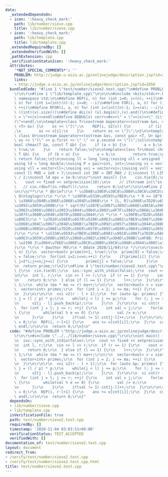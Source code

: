```yaml
---
data:
  _extendedDependsOn:
  - icon: ':heavy_check_mark:'
    path: lib/number/sieve.cpp
    title: lib/number/sieve.cpp
  - icon: ':heavy_check_mark:'
    path: lib/template.cpp
    title: lib/template.cpp
  _extendedRequiredBy: []
  _extendedVerifiedWith: []
  _pathExtension: cpp
  _verificationStatusIcon: ':heavy_check_mark:'
  attributes:
    '*NOT_SPECIAL_COMMENTS*': ''
    PROBLEM: http://judge.u-aizu.ac.jp/onlinejudge/description.jsp?id=2858
    links:
    - http://judge.u-aizu.ac.jp/onlinejudge/description.jsp?id=2858
  bundledCode: "#line 1 \"test/number/sieve2.test.cpp\"\n#define PROBLEM \"http://judge.u-aizu.ac.jp/onlinejudge/description.jsp?id=2858\"\
    \r\n\r\n#line 1 \"lib/template.cpp\"\n\n\n\n#include <bits/stdc++.h>\n\nusing\
    \ namespace std;\n\n#define REP(i, n) for (int i=0; i<(n); ++i)\n#define RREP(i,\
    \ n) for (int i=(int)(n)-1; i>=0; --i)\n#define FOR(i, a, n) for (int i=(a); i<(n);\
    \ ++i)\n#define RFOR(i, a, n) for (int i=(int)(n)-1; i>=(a); --i)\n\n#define SZ(x)\
    \ ((int)(x).size())\n#define ALL(x) (x).begin(),(x).end()\n\n#define DUMP(x) cerr<<#x<<\"\
    \ = \"<<(x)<<endl\n#define DEBUG(x) cerr<<#x<<\" = \"<<(x)<<\" (L\"<<__LINE__<<\"\
    )\"<<endl;\n\ntemplate<class T>\nostream &operator<<(ostream &os, const vector\
    \ <T> &v) {\n    os << \"[\";\n    REP(i, SZ(v)) {\n        if (i) os << \", \"\
    ;\n        os << v[i];\n    }\n    return os << \"]\";\n}\n\ntemplate<class T,\
    \ class U>\nostream &operator<<(ostream &os, const pair <T, U> &p) {\n    return\
    \ os << \"(\" << p.first << \" \" << p.second << \")\";\n}\n\ntemplate<class T>\n\
    bool chmax(T &a, const T &b) {\n    if (a < b) {\n        a = b;\n        return\
    \ true;\n    }\n    return false;\n}\n\ntemplate<class T>\nbool chmin(T &a, const\
    \ T &b) {\n    if (b < a) {\n        a = b;\n        return true;\n    }\n   \
    \ return false;\n}\n\nusing ll = long long;\nusing ull = unsigned long long;\n\
    using ld = long double;\nusing P = pair<int, int>;\nusing vi = vector<int>;\n\
    using vll = vector<ll>;\nusing vvi = vector<vi>;\nusing vvll = vector<vll>;\n\n\
    const ll MOD = 1e9 + 7;\nconst int INF = INT_MAX / 2;\nconst ll LINF = LLONG_MAX\
    \ / 2;\nconst ld eps = 1e-9;\n\n/*\nint main() {\n    cin.tie(0);\n    ios::sync_with_stdio(false);\n\
    \    cout << fixed << setprecision(10);\n\n    // ifstream in(\"in.txt\");\n \
    \   // cin.rdbuf(in.rdbuf());\n\n    return 0;\n}\n*/\n\n\n#line 2 \"lib/number/sieve.cpp\"\
    \n\r\n/**\r\n * @brief\r\n * \u30A8\u30E9\u30C8\u30B9\u30C6\u30CD\u30B9\u306E\u7BE9\
    \ O(nloglogn)\r\n *\r\n * \u30FB\u533A\u9593\u7BE9\r\n * R <= 10^9, R - L <= 10^6\
    \ \u3068\u304B\u306E\u3068\u304D\u306B\r\n * [L, R]\u306E\u7D20\u6570\u5224\u5B9A\
    \u3092\u3059\u308B\r\n * sqrt(R)\u307E\u3067\u3092\u666E\u901A\u306B\u3075\u308B\
    \u3063\u3066\u3001\u3053\u3044\u3064\u3092\u4F7F\u3063\u3066L\u304B\u3089R\u3092\
    \u3075\u308B\u3048\u3070\u3088\u3044\r\n *\r\n * \u30FB\u7D20\u56E0\u6570\u5206\
    \u89E3\r\n * \u7D20\u56E0\u6570\u5206\u89E3\u3082\u7BE9\u3067\u3084\u308B\u3053\
    \u3068\u304C\u3067\u304D\u308B(\u7BE9\u3092\u3057\u3066\u3044\u308B\u3068\u304D\
    \u306B\u3001n\u306E\u7D20\u56E0\u6570\u3092\u4E00\u3064\u3082\u305F\u305B\u308B\
    )\r\n *\r\n * \u533A\u9593\u7BE9\u306E\u8981\u9818\u3067\u7D20\u56E0\u6570\u5206\
    \u89E3\u3059\u308B\u3053\u3068\u3082\u3067\u304D\u308B(\u4F8B: Prime-Factor Prime\
    \ \u2190 2\u3064\u76EE\u306E\u30C6\u30B9\u30C8\u306B\u3044\u308C\u3066\u307E\u3059\
    )\r\n *\r\n * @author Md\r\n * @date 2020/11/04\r\n */\r\n\r\nvector<bool> sieve(int\
    \ n) {\r\n  vector<bool> prime(n+1, true);\r\n  prime[0] = false;\r\n  prime[1]\
    \ = false;\r\n  for(int i=2;i<=n;++i) {\r\n    if(prime[i]) {\r\n      for(int\
    \ j=2*i;j<=n;j+=i) {\r\n        prime[j] = false;\r\n      }\r\n    }\r\n  }\r\
    \n  return prime;\r\n}\r\n#line 4 \"test/number/sieve2.test.cpp\"\n\r\nint main()\
    \ {\r\n  cin.tie(0);\r\n  ios::sync_with_stdio(false);\r\n  cout << fixed << setprecision(10);\r\
    \n\r\n  int l, r;\r\n  cin >> l >> r;\r\n  if (r == 1) {\r\n    cout << 0 << endl;\r\
    \n    return 0;\r\n  } else if (l == 1) {\r\n    l++;\r\n  }\r\n\r\n  ll ma =\
    \ 1;\r\n  while (ma * ma <= r) ma++;\r\n\r\n  vector<bool> v = sieve(ma);\r\n\
    \  vector<int> primes;\r\n  for (int i = 2; i <= ma; ++i) {\r\n    if (v[i]) primes.push_back(i);\r\
    \n  }\r\n\r\n\r\n  vvi v2(r - l + 1);\r\n  for (auto &p: primes) {\r\n    int\
    \ j = (l / p) * p;\r\n    while(j < l) j += p;\r\n    for (; j <= r; j+=p) {\r\
    \n      v2[j - l].push_back(p);\r\n    }\r\n  }\r\n\r\n  vi cnt(r - l + 1);\r\n\
    \  for (int j = l; j <= r; ++j) {\r\n    int val = j;\r\n    for(auto &e: v2[j-l])\
    \ {\r\n      while(val % e == 0) {\r\n        val /= e;\r\n        cnt[j-l]++;\r\
    \n      }\r\n    }\r\n    if(val != 1) cnt[j-l]++;\r\n  }\r\n\r\n\r\n  int ans\
    \ = 0;\r\n  REP(i, r-l+1) {\r\n    ans += v[cnt[i]];\r\n  }\r\n  cout << ans <<\
    \ endl;\r\n\r\n  return 0;\r\n}\n"
  code: "#define PROBLEM \"http://judge.u-aizu.ac.jp/onlinejudge/description.jsp?id=2858\"\
    \r\n\r\n#include \"../../lib/number/sieve.cpp\"\r\n\r\nint main() {\r\n  cin.tie(0);\r\
    \n  ios::sync_with_stdio(false);\r\n  cout << fixed << setprecision(10);\r\n\r\
    \n  int l, r;\r\n  cin >> l >> r;\r\n  if (r == 1) {\r\n    cout << 0 << endl;\r\
    \n    return 0;\r\n  } else if (l == 1) {\r\n    l++;\r\n  }\r\n\r\n  ll ma =\
    \ 1;\r\n  while (ma * ma <= r) ma++;\r\n\r\n  vector<bool> v = sieve(ma);\r\n\
    \  vector<int> primes;\r\n  for (int i = 2; i <= ma; ++i) {\r\n    if (v[i]) primes.push_back(i);\r\
    \n  }\r\n\r\n\r\n  vvi v2(r - l + 1);\r\n  for (auto &p: primes) {\r\n    int\
    \ j = (l / p) * p;\r\n    while(j < l) j += p;\r\n    for (; j <= r; j+=p) {\r\
    \n      v2[j - l].push_back(p);\r\n    }\r\n  }\r\n\r\n  vi cnt(r - l + 1);\r\n\
    \  for (int j = l; j <= r; ++j) {\r\n    int val = j;\r\n    for(auto &e: v2[j-l])\
    \ {\r\n      while(val % e == 0) {\r\n        val /= e;\r\n        cnt[j-l]++;\r\
    \n      }\r\n    }\r\n    if(val != 1) cnt[j-l]++;\r\n  }\r\n\r\n\r\n  int ans\
    \ = 0;\r\n  REP(i, r-l+1) {\r\n    ans += v[cnt[i]];\r\n  }\r\n  cout << ans <<\
    \ endl;\r\n\r\n  return 0;\r\n}"
  dependsOn:
  - lib/number/sieve.cpp
  - lib/template.cpp
  isVerificationFile: true
  path: test/number/sieve2.test.cpp
  requiredBy: []
  timestamp: '2020-11-04 03:03:51+09:00'
  verificationStatus: TEST_ACCEPTED
  verifiedWith: []
documentation_of: test/number/sieve2.test.cpp
layout: document
redirect_from:
- /verify/test/number/sieve2.test.cpp
- /verify/test/number/sieve2.test.cpp.html
title: test/number/sieve2.test.cpp
---
```

